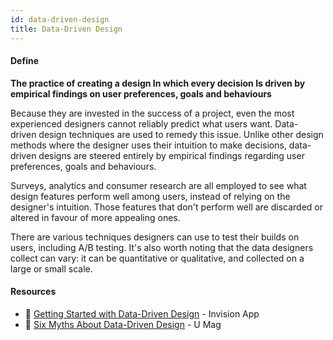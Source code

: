 ```yaml
---
id: data-driven-design
title: Data-Driven Design
---
```


<!-- [![docs-source](https://img.shields.io/badge/SRC-UX%20Companion-blue)](https://play.google.com/store/apps/details?id=com.cyberduck.uxcompanion) -->

#### Define

**The practice of creating a design In which every decision Is driven by empirical findings on user preferences, goals and behaviours**

Because they are invested in the success of a project, even the most experienced designers cannot reliably predict what users want. Data- driven design techniques are used to remedy this issue. Unlike other design methods where the designer uses their intuition to make decisions, data-driven designs are steered entirely by empirical findings regarding user preferences, goals and behaviours.

Surveys, analytics and consumer research are all employed to see what design features perform well among users, instead of relying on the designer's intuition. Those features that don't perform well are discarded or altered in favour of more appealing ones.

There are various techniques designers can use to test their builds on users, including A/B testing. It's also worth noting that the data designers collect can vary: it can be quantitative or qualitative, and collected on a large or small scale.

#### Resources

* 📃 [Getting Started with Data-Driven Design](https://www.invisionapp.com/blog/data-driven-design/) - Invision App
* 📃 [Six Myths About Data-Driven Design](https://uxmag.com/articles/six-myths-about-data-driven-design) - U Mag